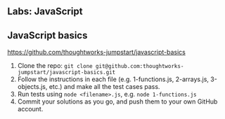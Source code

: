 ## Labs: JavaScript

## JavaScript basics

https://github.com/thoughtworks-jumpstart/javascript-basics

1. Clone the repo: `git clone git@github.com:thoughtworks-jumpstart/javascript-basics.git`
1. Follow the instructions in each file (e.g. 1-functions.js, 2-arrays.js, 3-objects.js, etc.) and make all the test cases pass.
1. Run tests using `node <filename>.js`, e.g. `node 1-functions.js`
1. Commit your solutions as you go, and push them to your own GitHub account.

<!--
## [Learning functions](https://github.com/thoughtworks-jumpstart/learning-functions)

1. Clone the repo: `git clone git@github.com:thoughtworks-jumpstart/learning-functions.git`

TODO
-->
